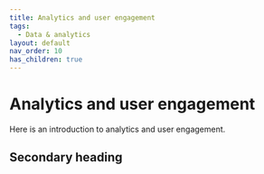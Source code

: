```yaml
---
title: Analytics and user engagement
tags:
  - Data & analytics
layout: default
nav_order: 10
has_children: true
---
```

# Analytics and user engagement

Here is an introduction to analytics and user engagement.

## Secondary heading
